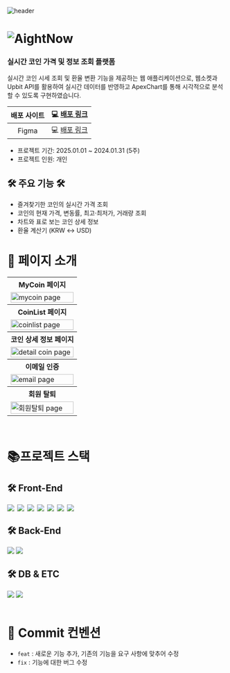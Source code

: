 ![header](https://capsule-render.vercel.app/api?type=waving&color=8E7CC3&fontColor=ffffff&height=200&section=header&text=AightNow&fontSize=70&animation=fadeIn&fontAlignY=40&desc=&descSize=30)

<h1 style='display:flex; text-align:center;'> <img src="https://github.com/user-attachments/assets/509332bd-1a09-478a-9776-e5b099c00ce2" align="center"/> AightNow </h1>

### 실시간 코인 가격 및 정보 조회 플랫폼

실시간 코인 시세 조회 및 환율 변환 기능을 제공하는 웹 애플리케이션으로, 웹소켓과 Upbit API를 활용하여 실시간 데이터를 반영하고 ApexChart를 통해 시각적으로 분석할 수 있도록 구현하였습니다.


| 배포 사이트 | 💻 [배포 링크](https://coinbrief.vercel.app/)|
| :---------: | :-----------------: |
| Figma | 💻 [배포 링크](https://www.figma.com/design/xxO2ItVjjcXe3QsYKTmkPR/coin_project?node-id=4-2&p=f&t=bnnTBeGYCcaMUDY6-0)|

- 프로젝트 기간: 2025.01.01 ~ 2024.01.31 (5주)
- 프로젝트 인원: 개인

## 🛠️ 주요 기능 🛠️

 - 즐겨찾기한 코인의 실시간 가격 조회
 - 코인의 현재 가격, 변동률, 최고·최저가, 거래량 조회
 - 차트와 표로 보는 코인 상세 정보
 - 환율 계산기 (KRW ↔ USD)

# 🧾 페이지 소개

<table align=center >	
 <tr >
    <th >
      MyCoin 페이지
    </th>
  </tr>
  <tr>
    <td>
      <img src="https://github.com/user-attachments/assets/3381b958-6fe8-45bb-9bb0-b0a92971d0d7"  alt="mycoin page" width = 100%  >
    </td>
   </tr> 
   <tr>
    <th>
      CoinList 페이지
    </th>
  </tr>
  <tr>
    <td>
      <img src="https://github.com/user-attachments/assets/f9ac726d-1a17-407c-a532-3ad10255aab6" alt="coinlist page" width = 100%  >
    </td>
   </tr> 
  <tr>
    <th>
      코인 상세 정보 페이지
    </th>
  </tr>
  <tr>
    <td>
      <img src="https://github.com/user-attachments/assets/1d9b956b-a32b-4c09-bc14-711b886fc545"  alt="detail coin page" width = 100% >
    </td>
   </tr> 
   <tr>
    <th>
      이메일 인증
    </th>
  </tr>
  <tr>
    <td>
      <img src="https://github.com/user-attachments/assets/1bea941e-ea15-4c1e-a43a-e443358e1058"  alt="email page"  width = 100% >
    </td>
   </tr>
      <tr>
    <th>
      회원 탈퇴
    </th>
  </tr>
  <tr>
    <td>
      <img src="https://github.com/user-attachments/assets/ce297011-1468-4a15-905e-22004eadbbf4"  alt="회원탈퇴 page"  width = 100% >
    </td>
   </tr> 

   
</table>		
<br/>

# 📚프로젝트 스택

<div style='gap:7px'>
<h2> 🛠️ Front-End</h2>
	<div style='display:flex; gap:7px'>
	<img src="https://img.shields.io/badge/Next.js-000000?style=for-the-badge&logo=Next.js" />
  	<img src="https://img.shields.io/badge/TypeScript-3178C6?style=for-the-badge&logo=typescript&logoColor=white" />	
		<img src="https://img.shields.io/badge/Zustand-433e38?style=for-the-badge" />
<img src="https://img.shields.io/badge/tailwindcss-06B6D4?style=for-the-badge&logo=tailwindcss&logoColor=white" />
		<img src="https://img.shields.io/badge/ApexCharts-3891eb?style=for-the-badge" />
 <img src="https://img.shields.io/badge/shadcnui-000000?style=for-the-badge&logo=shadcnui" />
		<img src="https://img.shields.io/badge/express-000000?style=for-the-badge&logo=express" />
	</div>
	<div style=' gap:7px'>
<h2> 🛠️ Back-End</h2>
		<img src="https://img.shields.io/badge/express-000000?style=for-the-badge&logo=express" />
 
<img src="https://img.shields.io/badge/Nodemailer-5FA04E?style=for-the-badge" />
	</div>
	<div style=' gap:7px'>
<h2> 🛠️ DB & ETC</h2>
 <img src="https://img.shields.io/badge/firebase-DD2C00?style=for-the-badge&logo=firebase&logoColor=white" />

 <img src="https://img.shields.io/badge/socketdotio-010101?style=for-the-badge&logo=socketdotio" />
</div>
	

 

</div>
<br>


# 🤙 Commit 컨벤션

- `feat` : 새로운 기능 추가, 기존의 기능을 요구 사항에 맞추어 수정
- `fix` : 기능에 대한 버그 수정
